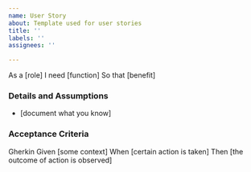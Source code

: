 ```yaml
---
name: User Story
about: Template used for user stories
title: ''
labels: ''
assignees: ''

---
```


As a [role]
I need [function]
So that [benefit]

 ### Details and Assumptions
 * [document what you know]
   
 ### Acceptance Criteria  
   
 Gherkin
 Given [some context]
 When [certain action is taken]
 Then [the outcome of action is observed]
